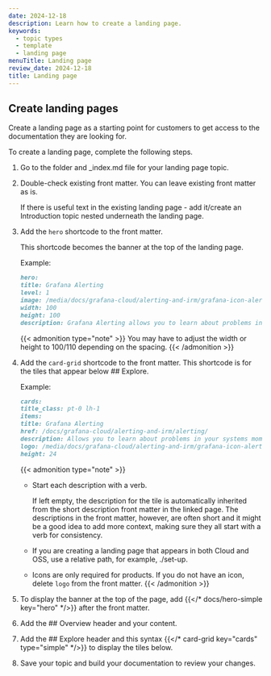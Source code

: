 ```yaml
---
date: 2024-12-18
description: Learn how to create a landing page.
keywords:
  - topic types
  - template
  - landing page
menuTitle: Landing page
review_date: 2024-12-18
title: Landing page
---
```


<!-- vale Grafana.Gerunds = NO -->

<!-- vale GGrafana.Gerunds = YES -->




## Create landing pages

Create a landing page as a starting point for customers to get access to the documentation they are looking for.

To create a landing page, complete the following steps.

1. Go to the folder and \_index.md file for your landing page topic.
1. Double-check existing front matter. You can leave existing front matter as is.

   If there is useful text in the existing landing page - add it/create an Introduction topic nested underneath the landing page.

1. Add the `hero` shortcode to the front matter.

   This shortcode becomes the banner at the top of the landing page.

   Example:

   ```markdown
   hero:
   title: Grafana Alerting
   level: 1
   image: /media/docs/grafana-cloud/alerting-and-irm/grafana-icon-alerting.svg
   width: 100
   height: 100
   description: Grafana Alerting allows you to learn about problems in your systems moments after they occur.
   ```

   {{< admonition type="note" >}}
   You may have to adjust the width or height to 100/110 depending on the spacing.
   {{< /admonition >}}

1. Add the `card-grid` shortcode to the front matter. This shortcode is for the tiles that appear below ## Explore.

   Example:

   ```markdown
   cards:
   title_class: pt-0 lh-1
   items:
   title: Grafana Alerting
   href: /docs/grafana-cloud/alerting-and-irm/alerting/
   description: Allows you to learn about problems in your systems moments after they occur. Monitor your incoming metrics data or log entries and set up your Alerting system to watch for specific events or circumstances and then send notifications when those things are found.
   logo: /media/docs/grafana-cloud/alerting-and-irm/grafana-icon-alerting.svg
   height: 24
   ```
   {{< admonition type="note" >}}

   - Start each description with a verb.

     If left empty, the description for the tile is automatically inherited from the short description front matter in the linked page. The descriptions in the front matter, however, are often short and it might be a good idea to add more context, making sure they all start with a verb for consistency.

   - If you are creating a landing page that appears in both Cloud and OSS, use a relative path, for example, ./set-up.

   - Icons are only required for products. If you do not have an icon, delete `logo` from the front matter.
     {{< /admonition >}}

1. To display the banner at the top of the page, add {{</* docs/hero-simple key="hero" */>}} after the front matter.
1. Add the ## Overview header and your content.
1. Add the ## Explore header and this syntax {{</* card-grid key="cards" type="simple" */>}} to display the tiles below.
1. Save your topic and build your documentation to review your changes.

